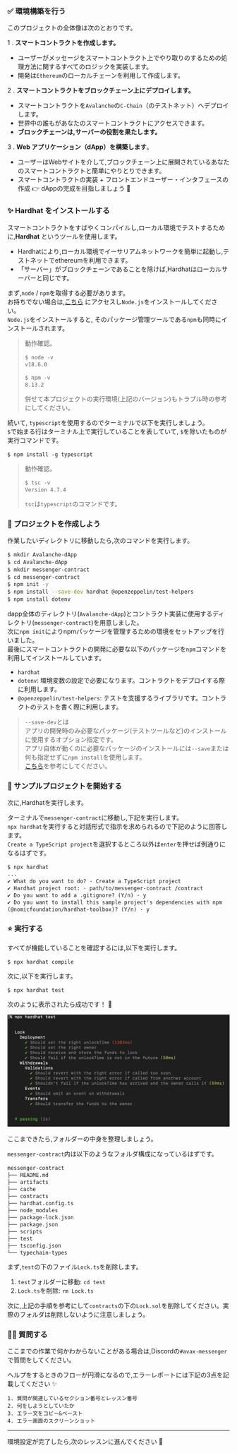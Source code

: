 ### ✅ 環境構築を行う

このプロジェクトの全体像は次のとおりです。

1 \. **スマートコントラクトを作成します。**

- ユーザーがメッセージをスマートコントラクト上でやり取りのするための処理方法に関するすべてのロジックを実装します。
- 開発は`Ethereum`のローカルチェーンを利用して作成します。

2 \. **スマートコントラクトをブロックチェーン上にデプロイします。**

- スマートコントラクトを`Avalanche`の`C-Chain`（のテストネット）へデプロイします。
- 世界中の誰もがあなたのスマートコントラクトにアクセスできます。
- **ブロックチェーンは,サーバーの役割を果たします。**

3 \. **Web アプリケーション（dApp）を構築します**。

- ユーザーはWebサイトを介して,ブロックチェーン上に展開されているあなたのスマートコントラクトと簡単にやりとりできます。
- スマートコントラクトの実装 + フロントエンドユーザー・インタフェースの作成 👉 dAppの完成を目指しましょう 🎉

### ✨ Hardhat をインストールする

スマートコントラクトをすばやくコンパイルし,ローカル環境でテストするために,**Hardhat** というツールを使用します。

- Hardhatにより,ローカル環境でイーサリアムネットワークを簡単に起動し,テストネットでethereumを利用できます。
- 「サーバー」がブロックチェーンであることを除けば,Hardhatはローカルサーバーと同じです。

まず,`node` / `npm`を取得する必要があります。  
お持ちでない場合は,[こちら](https://hardhat.org/tutorial/setting-up-the-environment#installing-node.js) にアクセスし`Node.js`をインストールしてください。  
`Node.js`をインストールすると, そのパッケージ管理ツールである`npm`も同時にインストールされます。

> 動作確認。
>
> ```
> $ node -v
> v18.6.0
> ```
>
> ```
> $ npm -v
> 8.13.2
> ```
>
> 併せて本プロジェクトの実行環境(上記のバージョン)もトラブル時の参考にしてください。

続いて, `typescript`を使用するのでターミナルで以下を実行しましょう。  
`$`で始まる行はターミナル上で実行していることを表していて, `$`を除いたものが実行コマンドです。

```
$ npm install -g typescript
```

> 動作確認。
>
> ```
> $ tsc -v
> Version 4.7.4
> ```
>
> `tsc`は`typescript`のコマンドです。

### 🛫 プロジェクトを作成しよう

作業したいディレクトリに移動したら,次のコマンドを実行します。

```bash
$ mkdir Avalanche-dApp
$ cd Avalanche-dApp
$ mkdir messenger-contract
$ cd messenger-contract
$ npm init -y
$ npm install --save-dev hardhat @openzeppelin/test-helpers
$ npm install dotenv
```

dapp全体のディレクトリ(`Avalanche-dApp`)とコントラクト実装に使用するディレクトリ(`messenger-contract`)を用意しました。  
次に`npm init`によりnpmパッケージを管理するための環境をセットアップを行いました。  
最後にスマートコントラクトの開発に必要な以下のパッケージを`npm`コマンドを利用してインストールしています。

- `hardhat`
- `dotenv`: 環境変数の設定で必要になります。コントラクトをデプロイする際に利用します。
- `@openzeppelin/test-helpers`: テストを支援するライブラリです。コントラクトのテストを書く際に利用します。

> `--save-dev`とは  
> アプリの開発時のみ必要なパッケージ(テストツールなど)のインストールに使用するオプション指定です。  
> アプリ自体が動くのに必要なパッケージのインストールには`--save`または何も指定せずに`npm install`を使用します。  
> [こちら](https://stackoverflow.com/questions/22891211/what-is-the-difference-between-save-and-save-dev)を参考にしてください。

### 👏 サンプルプロジェクトを開始する

次に,Hardhatを実行します。

ターミナルで`messenger-contract`に移動し,下記を実行します。  
`npx hardhat`を実行すると対話形式で指示を求められるので下記のように回答します。  
`Create a TypeScript project`を選択するところ以外は`enter`を押せば例通りになるはずです。

```
$ npx hardhat
...
✔ What do you want to do? · Create a TypeScript project
✔ Hardhat project root: · path/to/messenger-contract /contract
✔ Do you want to add a .gitignore? (Y/n) · y
✔ Do you want to install this sample project's dependencies with npm (@nomicfoundation/hardhat-toolbox)? (Y/n) · y
```

### ⭐️ 実行する

すべてが機能していることを確認するには,以下を実行します。

```
$ npx hardhat compile
```

次に,以下を実行します。

```
$ npx hardhat test
```

次のように表示されたら成功です！ 🎉

![](/public/images/AVAX-messenger/section-1/1_1_1.png)

ここまできたら,フォルダーの中身を整理しましょう。

`messenger-contract`内は以下のようなフォルダ構成になっているはずです。

```
messenger-contract
├── README.md
├── artifacts
├── cache
├── contracts
├── hardhat.config.ts
├── node_modules
├── package-lock.json
├── package.json
├── scripts
├── test
├── tsconfig.json
└── typechain-types
```

まず,`test`の下のファイル`Lock.ts`を削除します。

1. `test`フォルダーに移動: `cd test`
2. `Lock.ts`を削除: `rm Lock.ts`

次に,上記の手順を参考にして`contracts`の下の`Lock.sol`を削除してください。実際のフォルダは削除しないように注意しましょう。

### 🙋‍♂️ 質問する

ここまでの作業で何かわからないことがある場合は,Discordの`#avax-messenger`で質問をしてください。

ヘルプをするときのフローが円滑になるので,エラーレポートには下記の3点を記載してください ✨

```
1. 質問が関連しているセクション番号とレッスン番号
2. 何をしようとしていたか
3. エラー文をコピー&ペースト
4. エラー画面のスクリーンショット
```

---

環境設定が完了したら,次のレッスンに進んでください 🎉
